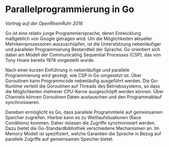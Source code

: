 # Parallelprogrammierung in Go

_Vortrag auf der OpenRheinRuhr 2016_

Go ist eine relativ junge Programmiersprache, deren Entwicklung maßgeblich von Google getragen wird. Um die Möglichkeiten aktueller Mehrkernprozessoren auszuschöpfen, ist die Unterstützung nebenläufiger und paralleler Programmierung Bestandteil der Sprache. Go orientiert sich dabei am Modell der Communicating Sequential Processes (CSP), das von Tony Hoare bereits 1978 vorgestellt wurde.

Nach einer kurzen Einführung in nebenläufige und parallele Programmierung wird gezeigt, wie CSP in Go umgesetzt ist. Über Goroutinen kann Programmcode nebenläufig ausgeführt werden. Die Go-Runtime verteilt die Goroutinen auf Threads des Betriebssystems, so dass die Möglichkeiten mehrerer CPU-Kerne ausgeschöpft werden können. Über Channels können Goroutinen Daten austauschen und den Programmablauf synchronisieren.

Daneben ermöglicht es Go, dass parallele Programmteile auf gemeinsamen Speicher zugreifen. Hierbei kann es zu Wettlaufsituationen (Race Conditions) kommen. Daher müssen die Zugriffe synchronisiert werden. Dazu bietet die Go-Standardbibliothek verschiedene Mechanismen an. Im Memory Modell ist spezifiziert, welche Garantien die Sprache in Bezug auf parallele Zugriffe auf gemeinsamen Speicher bietet.
